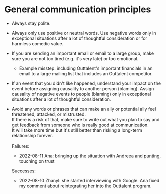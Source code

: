 # General communication principles
- Always stay polite.

- Always only use positive or neutral words. Use negative words only in exceptional situations after a lot of thoughtful consideration or for harmless comedic value.

- If you are sending an important email or email to a large group, make sure you are not too tired (e.g. it's very late) or too emotional.
  - Example misstep: including Outtalent's important financials in an email to a large mailing list that includes an Outtalent competitor.

- If an event that you didn't like happened, understand your impact on the event before assigning causality to another person (blaming).
  Assign causality of negative events to people (blaming) only in exceptional situations after a lot of thoughtful consideration.

- Avoid any words or phrases that can make an ally or potential ally feel threatened, attacked, or mistrusted. <br>
  If there is a risk of that, make sure to write out what you plan to say and get feedback from someone who is really good at communication.<br>
  It will take more time but it's still better than risking a long-term relationship forever.<br>
  <br>
  Failures:<br>
  * 2022-08-11 Ana: bringing up the situation with Andreea and punting, touching on trust<br>

  Successes:<br>
  * 2022-08-10 Zhanyl: she started interviewing with Google. Ana fixed my comment about reintegrating her into the Outtalent program.<br>
  <br>
